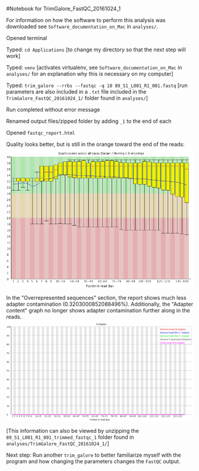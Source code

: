 #Notebook for TrimGalore_FastQC_20161024_1

For information on how the software to perform this analysis was downloaded see `Software_documentation_on_Mac` in `analyses/`.

Opened terminal

Typed: `cd Applications` [to change my directory so that the next step will work]

Typed: `venv` [activates virtualenv, see `Software_documentation_on_Mac` in `analyses/` for an explanation why this is necessary on my computer]

Typed: `trim_galore --rrbs --fastqc -q 10 89_S1_L001_R1_001.fastq` [run parameters are also included in a `.txt` file included in the `TrimGalore_FastQC_20161024_1/` folder found in `analyses/`]

Run completed without error message

Renamed output files/zipped folder by adding `_1` to the end of each

Opened `fastqc_report.html`

Quality looks better, but is still in the orange toward the end of the reads: ![quality](https://github.com/mmiddleton/mmiddleton-fish546/blob/master/images/TrimGalore_FastQC_20161024_1/per_base_quality_trimmed_1.png)

In the "Overrepresented sequences" section, the report shows much less adapter contamination (0.3203000852088496%). Additionally, the "Adapter content" graph no longer shows adapter contamination further along in the reads. ![adapter content](https://github.com/mmiddleton/mmiddleton-fish546/blob/master/images/TrimGalore_FastQC_20161024_1/adapter_content_trimmed_1.png)

[This information can also be viewed by unzipping the `89_S1_L001_R1_001_trimmed_fastqc_1` folder found in `analyses/TrimGalore_FastQC_20161024_1/`]

Next step: Run another `trim_galore` to better familiarize myself with the program and how changing the parameters changes the `FastQC` output.